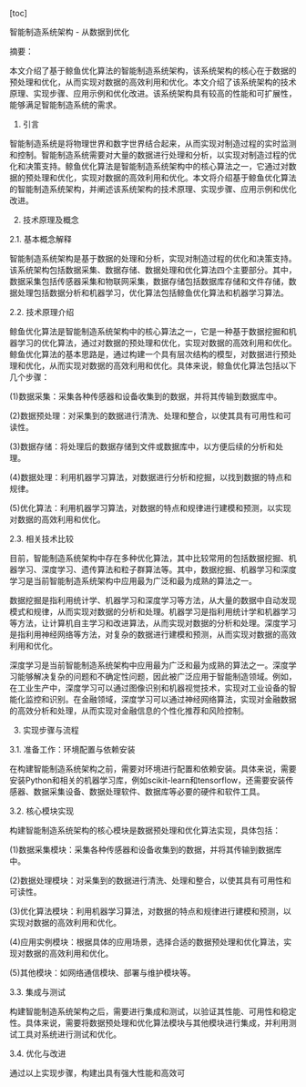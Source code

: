 
[toc]                    
                
                
智能制造系统架构 - 从数据到优化

摘要：

本文介绍了基于鲸鱼优化算法的智能制造系统架构，该系统架构的核心在于数据的预处理和优化，从而实现对数据的高效利用和优化。本文介绍了该系统架构的技术原理、实现步骤、应用示例和优化改进。该系统架构具有较高的性能和可扩展性，能够满足智能制造系统的需求。

1. 引言

智能制造系统是将物理世界和数字世界结合起来，从而实现对制造过程的实时监测和控制。智能制造系统需要对大量的数据进行处理和分析，以实现对制造过程的优化和决策支持。鲸鱼优化算法是智能制造系统架构中的核心算法之一，它通过对数据的预处理和优化，实现对数据的高效利用和优化。本文将介绍基于鲸鱼优化算法的智能制造系统架构，并阐述该系统架构的技术原理、实现步骤、应用示例和优化改进。

2. 技术原理及概念

2.1. 基本概念解释

智能制造系统架构是基于数据的处理和分析，实现对制造过程的优化和决策支持。该系统架构包括数据采集、数据存储、数据处理和优化算法四个主要部分。其中，数据采集包括传感器采集和物联网采集，数据存储包括数据库存储和文件存储，数据处理包括数据分析和机器学习，优化算法包括鲸鱼优化算法和机器学习算法。

2.2. 技术原理介绍

鲸鱼优化算法是智能制造系统架构中的核心算法之一，它是一种基于数据挖掘和机器学习的优化算法，通过对数据的预处理和优化，实现对数据的高效利用和优化。鲸鱼优化算法的基本思路是，通过构建一个具有层次结构的模型，对数据进行预处理和优化，从而实现对数据的高效利用和优化。具体来说，鲸鱼优化算法包括以下几个步骤：

(1)数据采集：采集各种传感器和设备收集到的数据，并将其传输到数据库中。

(2)数据预处理：对采集到的数据进行清洗、处理和整合，以使其具有可用性和可读性。

(3)数据存储：将处理后的数据存储到文件或数据库中，以方便后续的分析和处理。

(4)数据处理：利用机器学习算法，对数据进行分析和挖掘，以找到数据的特点和规律。

(5)优化算法：利用机器学习算法，对数据的特点和规律进行建模和预测，以实现对数据的高效利用和优化。

2.3. 相关技术比较

目前，智能制造系统架构中存在多种优化算法，其中比较常用的包括数据挖掘、机器学习、深度学习、遗传算法和粒子群算法等。其中，数据挖掘、机器学习和深度学习是当前智能制造系统架构中应用最为广泛和最为成熟的算法之一。

数据挖掘是指利用统计学、机器学习和深度学习等方法，从大量的数据中自动发现模式和规律，从而实现对数据的分析和处理。机器学习是指利用统计学和机器学习等方法，让计算机自主学习和改进算法，从而实现对数据的分析和处理。深度学习是指利用神经网络等方法，对复杂的数据进行建模和预测，从而实现对数据的高效利用和优化。

深度学习是当前智能制造系统架构中应用最为广泛和最为成熟的算法之一。深度学习能够解决复杂的问题和不确定性问题，因此被广泛应用于智能制造领域。例如，在工业生产中，深度学习可以通过图像识别和机器视觉技术，实现对工业设备的智能化监控和识别。在金融领域，深度学习可以通过神经网络算法，实现对金融数据的高效分析和处理，从而实现对金融信息的个性化推荐和风险控制。

3. 实现步骤与流程

3.1. 准备工作：环境配置与依赖安装

在构建智能制造系统架构之前，需要对环境进行配置和依赖安装。具体来说，需要安装Python和相关的机器学习库，例如scikit-learn和tensorflow，还需要安装传感器、数据采集设备、数据处理软件、数据库等必要的硬件和软件工具。

3.2. 核心模块实现

构建智能制造系统架构的核心模块是数据预处理和优化算法实现，具体包括：

(1)数据采集模块：采集各种传感器和设备收集到的数据，并将其传输到数据库中。

(2)数据处理模块：对采集到的数据进行清洗、处理和整合，以使其具有可用性和可读性。

(3)优化算法模块：利用机器学习算法，对数据的特点和规律进行建模和预测，以实现对数据的高效利用和优化。

(4)应用实例模块：根据具体的应用场景，选择合适的数据预处理和优化算法，实现对数据的高效利用和优化。

(5)其他模块：如网络通信模块、部署与维护模块等。

3.3. 集成与测试

构建智能制造系统架构之后，需要进行集成和测试，以验证其性能、可用性和稳定性。具体来说，需要将数据预处理和优化算法模块与其他模块进行集成，并利用测试工具对系统进行测试和优化。

3.4. 优化与改进

通过以上实现步骤，构建出具有强大性能和高效可

